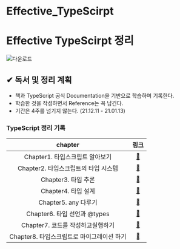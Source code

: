 # Effective_TypeScirpt

# Effective TypeScirpt 정리

![다운로드](https://user-images.githubusercontent.com/56018469/145663461-2ef2e48f-8f6c-4af7-9f5e-fd427cca2cbe.jpeg)

## ✔ 독서 및 정리 계획

* 책과 TypeScript 공식 Documentation을 기반으로 학습하며 기록한다.
* 학습한 것을 작성하면서 Reference는 꼭 남긴다.
* 기간은 4주를 넘기지 않는다. (21.12.11 - 21.01.13)

### TypeScript 정리 기록 

|            chapter            |             링크             |
| :---------------------------: | :--------------------------: |
|    Chapter1. 타입스크립트 알아보기     | [:link:](./record/) |
| Chapter2. 타입스크립트의 타입 시스템 |     [:link:](./record/)      |
|    Chapter3. 타입 추론   |     [:link:](./record/)      |
| Chapter4. 타입 설계  |     [:link:](./record/)      |
|     Chapter5. any 다루기     |      [:link:](./record)      |
| Chapter6. 타입 선언과 @types  |      [:link:](./record)      |
| Chapter7. 코드를 작성하고실행하기  |      [:link:](./record)      |
| Chapter8. 타입스크립트로 마이그레이션 하기  |      [:link:](./record)      |
